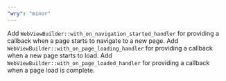 ```yaml
---
"wry": "minor"
---
```


Add `WebViewBuilder::with_on_navigation_started_handler` for providing a callback when a page starts to navigate to a new page.
Add `WebViewBuilder::with_on_page_loading_handler` for providing a callback when a new page starts to load.
Add `WebViewBuilder::with_on_page_loaded_handler` for providing a callback when a page load is complete.
